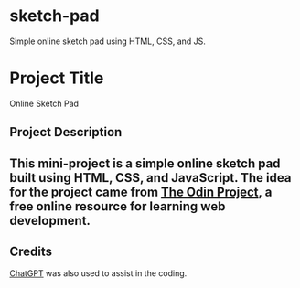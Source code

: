# sketch-pad
Simple online sketch pad using HTML, CSS, and JS.

<h1>Project Title</h1>
<p>Online Sketch Pad<p>

<h2>Project Description<h2>
<p>
This mini-project is a simple online sketch pad built using HTML, CSS, and JavaScript. The idea for the project came from <a href="https://www.theodinproject.com/">The Odin Project</a>, a free online resource for learning web development.
</p>

<h2>Credits</h2>
<p>
<a href="https://openai.com/">ChatGPT<a> was also used to assist in the coding.
</p>




